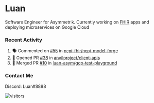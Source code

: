 # Luan

Software Engineer for Asymmetrik. Currently working on [FHIR](https://hl7.org/FHIR/) apps and deploying microservices on Google Cloud

### Recent Activity

<!--START_SECTION:activity-->
1. 🗣 Commented on [#55](https://github.com/ncpi-fhir/ncpi-model-forge/issues/55) in [ncpi-fhir/ncpi-model-forge](https://github.com/ncpi-fhir/ncpi-model-forge)
2. 💪 Opened PR [#38](https://github.com/anvilproject/client-apis/pull/38) in [anvilproject/client-apis](https://github.com/anvilproject/client-apis)
3. 🎉 Merged PR [#10](https://github.com/luan-asym/gcp-test-playground/pull/10) in [luan-asym/gcp-test-playground](https://github.com/luan-asym/gcp-test-playground)
<!--END_SECTION:activity-->

### Contact Me

Discord: Luan#8888

![visitors](https://visitor-badge.glitch.me/badge?page_id=luan-asym.visitor-badge)
